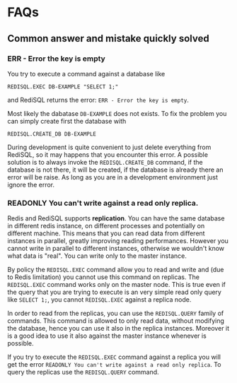 # FAQs 

## Common answer and mistake quickly solved

### ERR - Error the key is empty

You try to execute a command against a database like

```
REDISQL.EXEC DB-EXAMPLE "SELECT 1;"
```

and RediSQL returns the error: `ERR - Error the key is empty`.

Most likely the dabatase `DB-EXAMPLE` does not exists. To fix the problem you can simply create first the database with

```
REDISQL.CREATE_DB DB-EXAMPLE
```

During development is quite convenient to just delete everything from RediSQL, so it may happens that you encounter this error.
A possible solution is to always invoke the `REDISQL.CREATE_DB` command, if the database is not there, it will be created, if the database is already there an error will be raise. As long as you are in a development environment just ignore the error.

### READONLY You can't write against a read only replica.

Redis and RediSQL supports **replication**. You can have the same database in different redis instance, on different processes and potentially on different machine.
This means that you can read data from different instances in parallel, greatly improving reading performances.
However you cannot write in parallel to different instances, otherwise we wouldn't know what data is "real". You can write only to the master instance.

By policy the `REDISQL.EXEC` command allow you to read and write and (due to Redis limitation) you cannot use this command on replicas. The `REDISQL.EXEC` command works only on the master node. This is true even if the query that you are trying to execute is an very simple read only query like `SELECT 1;`, you cannot `REDISQL.EXEC` against a replica node.

In order to read from the replicas, you can use the `REDISQL.QUERY` family of commands. This command is allowed to only read data, without modifying the database, hence you can use it also in the replica instances. Moreover it is a good idea to use it also against the master instance whenever is possible.

If you try to execute the `REDISQL.EXEC` command against a replica you will get the error `READONLY You can't write against a read only replica`. To query the replicas use the `REDISQL.QUERY` command.

